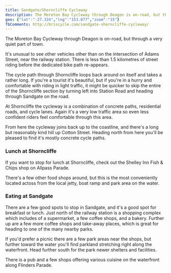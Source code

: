 ```yaml
---
title: Sandgate/Shorncliffe Cycleway
description: The Moreton Bay Cycleway through Deagon is on-road, but through a very quiet part of town.
geo: {"lat":"-27.324","lng":"153.077","zoom":"15"}
fbComments: http://briscycle.com/sandgate-shorncliffe-cycleway/
---
```

The Moreton Bay Cycleway through Deagon is on-road, but through a very quiet part of town.

It's unusual to see other vehicles other than on the intersection of Adams Street, near the railway station. There is less than 1.5 kilometres of street riding before the dedicated bike path re-appears.

The cycle path through Shorncliffe loops back around on itself and takes a rather long. If you're a tourist it's beautiful, but if you're in a hurry and comfortable with riding in light traffic, it might be quicker to skip the entire of the Shorncliffe section by turning left into Station Road and heading through Sandgate on the road.

At Shorncliffe the cycleway is a combination of concrete paths, residential roads, and cycle lanes. Again it's a very low traffic area so even less confident riders feel comfortable through this area.

From here the cycleway joins back up to the coastline, and there's a long but reasonably kind hill up Cotton Street. Heading north from here you'll be pleased to find it's mostly concrete cycle paths.

<h3>Lunch at Shorncliffe</h3>
If you want to stop for lunch at Shorncliffe, check out the Shelley Inn Fish & Chips shop on Allpass Parade.

There's a few other food shops around, but this is the most conveniently located actoss from the local jetty, boat ramp and park area on the water.

<h3>Eating at Sandgate</h3>
There are a few good spots to stop in Sandgate, and it's a good spot for breakfast or lunch. Just north of the railway station is a shopping complex which includes of a supermarket, a few coffee shops, and a bakery. Further up are a few more coffee shops and take-away places, which is great for heading to one of the many nearby parks.

If you'd prefer a picnic there are a few park areas near the shops, but further toward the water you'll find parkland stretching right along the waterfront. Head further south for the park newer shelters and facilities.

There is a pub and a few shops offering various cuisine on the waterfront along Flinders Parade.
